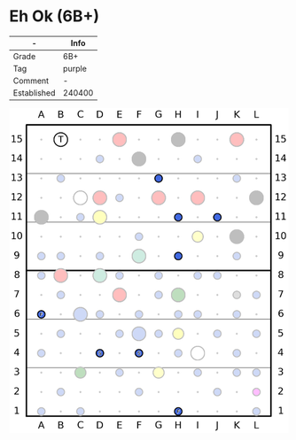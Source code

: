 # Eh Ok (6B+)

| - | Info |
| - | ---- |
| Grade | 6B+|
| Tag | purple|
| Comment | -|
| Established | 240400 |

![Eh_Ok](/plots/240512_Eh_Ok.png)

